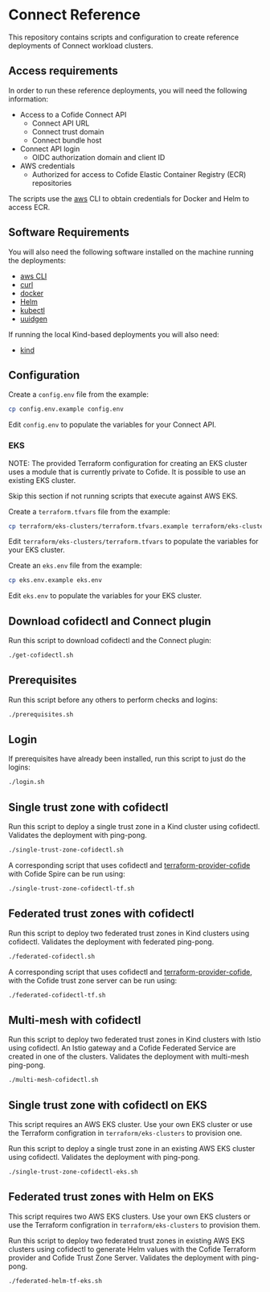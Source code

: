 # Connect Reference

This repository contains scripts and configuration to create reference deployments of Connect workload clusters.

## Access requirements

In order to run these reference deployments, you will need the following information:

- Access to a Cofide Connect API
  - Connect API URL
  - Connect trust domain
  - Connect bundle host
- Connect API login
  - OIDC authorization domain and client ID
- AWS credentials
  - Authorized for access to Cofide Elastic Container Registry (ECR) repositories

The scripts use the [aws](https://aws.amazon.com/cli/) CLI to obtain credentials for Docker and Helm to access ECR.

## Software Requirements

You will also need the following software installed on the machine running the deployments:

- [aws CLI](https://docs.aws.amazon.com/cli/latest/userguide/cli-chap-getting-started.html)
- [curl](https://curl.se/)
- [docker](https://docs.docker.com/engine/install/)
- [Helm](https://helm.sh/docs/intro/install/)
- [kubectl](https://kubernetes.io/docs/tasks/tools/)
- [uuidgen](https://man7.org/linux/man-pages/man1/uuidgen.1.html)

If running the local Kind-based deployments you will also need:

- [kind](https://kind.sigs.k8s.io/docs/user/quick-start/)

## Configuration

Create a `config.env` file from the example:
```sh
cp config.env.example config.env
```

Edit `config.env` to populate the variables for your Connect API.

### EKS

NOTE: The provided Terraform configuration for creating an EKS cluster uses a module that is currently private to Cofide. It is possible to use an existing EKS cluster.

Skip this section if not running scripts that execute against AWS EKS.

Create a `terraform.tfvars` file from the example:
```sh
cp terraform/eks-clusters/terraform.tfvars.example terraform/eks-clusters/terraform.tfvars
```

Edit `terraform/eks-clusters/terraform.tfvars` to populate the variables for your EKS cluster.

Create an `eks.env` file from the example:
```sh
cp eks.env.example eks.env
```

Edit `eks.env` to populate the variables for your EKS cluster.

## Download cofidectl and Connect plugin

Run this script to download cofidectl and the Connect plugin:
```sh
./get-cofidectl.sh
```

## Prerequisites

Run this script before any others to perform checks and logins:
```sh
./prerequisites.sh
```

## Login

If prerequisites have already been installed, run this script to just do the logins:
```sh
./login.sh
```

## Single trust zone with cofidectl

Run this script to deploy a single trust zone in a Kind cluster using cofidectl.
Validates the deployment with ping-pong.

```sh
./single-trust-zone-cofidectl.sh
```

A corresponding script that uses cofidectl and [terraform-provider-cofide](https://registry.terraform.io/providers/cofide/cofide/latest/docs) with Cofide Spire can be run using:

```sh
./single-trust-zone-cofidectl-tf.sh
```

## Federated trust zones with cofidectl

Run this script to deploy two federated trust zones in Kind clusters using cofidectl.
Validates the deployment with federated ping-pong.

```sh
./federated-cofidectl.sh
```

A corresponding script that uses cofidectl and [terraform-provider-cofide](https://registry.terraform.io/providers/cofide/cofide/latest/docs), with the Cofide trust zone server can be run using:

```sh
./federated-cofidectl-tf.sh
```

## Multi-mesh with cofidectl

Run this script to deploy two federated trust zones in Kind clusters with Istio using cofidectl.
An Istio gateway and a Cofide Federated Service are created in one of the clusters.
Validates the deployment with multi-mesh ping-pong.

```sh
./multi-mesh-cofidectl.sh
```

## Single trust zone with cofidectl on EKS

This script requires an AWS EKS cluster.
Use your own EKS cluster or use the Terraform configration in `terraform/eks-clusters` to provision one.

Run this script to deploy a single trust zone in an existing AWS EKS cluster using cofidectl.
Validates the deployment with ping-pong.

```sh
./single-trust-zone-cofidectl-eks.sh
```

## Federated trust zones with Helm on EKS

This script requires two AWS EKS clusters.
Use your own EKS clusters or use the Terraform configration in `terraform/eks-clusters` to provision them.

Run this script to deploy two federated trust zones in existing AWS EKS clusters using cofidectl to generate Helm values with the Cofide Terraform provider and Cofide Trust Zone Server.
Validates the deployment with ping-pong.

```sh
./federated-helm-tf-eks.sh
```
